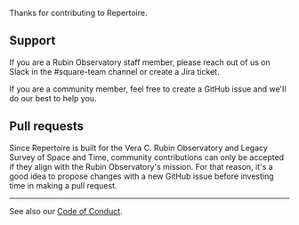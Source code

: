 Thanks for contributing to Repertoire.

## Support

If you are a Rubin Observatory staff member, please reach out of us on Slack in the #square-team channel or create a Jira ticket.

If you are a community member, feel free to create a GitHub issue and we'll do our best to help you.

## Pull requests

Since Repertoire is built for the Vera C. Rubin Observatory and Legacy Survey of Space and Time, community contributions can only be accepted if they align with the Rubin Observatory's mission.
For that reason, it's a good idea to propose changes with a new GitHub issue before investing time in making a pull request.

* * *

See also our [Code of Conduct](./CODE_OF_CONDUCT).
